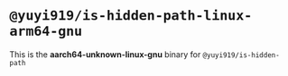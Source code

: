 # `@yuyi919/is-hidden-path-linux-arm64-gnu`

This is the **aarch64-unknown-linux-gnu** binary for `@yuyi919/is-hidden-path`

